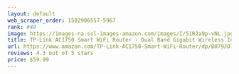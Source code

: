 ```yaml
---
layout: default 
﻿web_scraper_order: 1582906557-5967
rank: #49
image: https://images-na.ssl-images-amazon.com/images/I/51R2a9p-vNL.jpg
title: TP-Link AC1750 Smart WiFi Router - Dual Band Gigabit Wireless Internet Router for Home,…
url: https://www.amazon.com/TP-Link-AC1750-Smart-WiFi-Router/dp/B079JD7F7G/ref=zg_mw_electronics_49?_encoding=UTF8&psc=1&refRID=57162F156C34G7WF8S8A
reviews: 4.3 out of 5 stars
price: $59.99 
---
```

